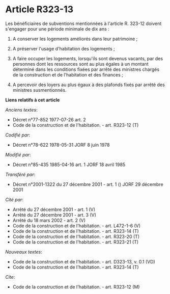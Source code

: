 # Article R323-13

Les bénéficiaires de subventions mentionnées à l'article R. 323-12 doivent s'engager pour une période minimale de dix ans :

1. A conserver les logements améliorés dans leur patrimoine ;

2. A préserver l'usage d'habitation des logements ;

3. A faire occuper les logements, lorsqu'ils sont devenus vacants, par des personnes dont les ressources sont au plus égales
à un montant déterminé dans les conditions fixées par arrêté des ministres chargés de la construction et de l'habitation et
des finances ;

4. A percevoir des loyers au plus égaux à des plafonds fixés par arrêté des ministres susmentionnés.

**Liens relatifs à cet article**

_Anciens textes_:

  - Décret n°77-852 1977-07-26 art. 2
  - Code de la construction et de l'habitation. - art. R323-12 (T)

_Codifié par_:

  - Décret n°78-622 1978-05-31 JORF 8 juin 1978

_Modifié par_:

  - Décret n°85-435 1985-04-16 art. 1 JORF 18 avril 1985

_Transféré par_:

  - Décret n°2001-1322 du 27 décembre 2001 - art. 1 () JORF 29 décembre 2001

_Cité par_:

  - Arrêté du 27 décembre 2001 - art. 1 (V)
  - Arrêté du 27 décembre 2001 - art. 3 (V)
  - Arrêté du 18 mars 2002 - art. 2 (V)
  - Code de la construction et de l'habitation. - art. L472-1-6 (V)
  - Code de la construction et de l'habitation. - art. R323-14 (T)
  - Code de la construction et de l'habitation. - art. R323-20 (T)
  - Code de la construction et de l'habitation. - art. R323-21 (T)

_Nouveaux textes_:

  - Code de la construction et de l'habitation. - art. D323-13, v. 0.1 (VD)
  - Code de la construction et de l'habitation. - art. R323-14 (T)

_Cite_:

  - Code de la construction et de l'habitation. - art. R323-12 (M)
